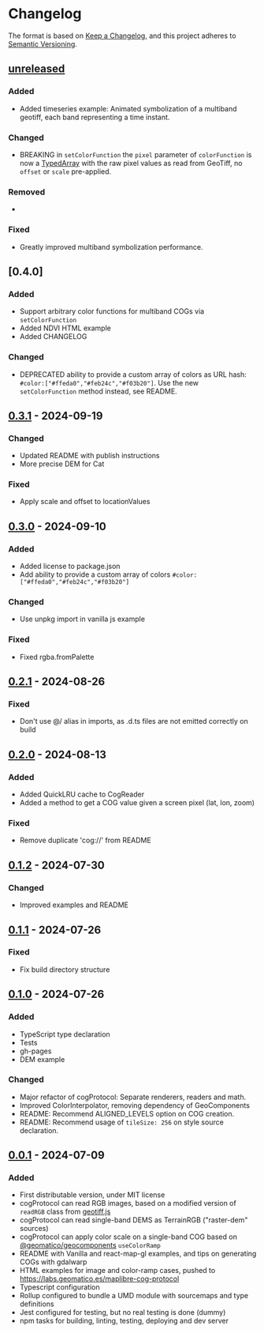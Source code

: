 # Changelog

The format is based on [Keep a Changelog](https://keepachangelog.com/en/1.1.0/),
and this project adheres to [Semantic Versioning](https://semver.org/spec/v2.0.0.html).

## [unreleased]

### Added

- Added timeseries example: Animated symbolization of a multiband geotiff, each band representing a time instant.

### Changed

- BREAKING in `setColorFunction` the `pixel` parameter of `colorFunction` is now a [TypedArray](src/types.ts#L45) with the raw pixel values as read from GeoTiff, no `offset` or `scale` pre-applied.

### Removed

- 

### Fixed

- Greatly improved multiband symbolization performance.


## [0.4.0]

### Added

- Support arbitrary color functions for multiband COGs via `setColorFunction`
- Added NDVI HTML example 
- Added CHANGELOG

### Changed

- DEPRECATED ability to provide a custom array of colors as URL hash: `#color:["#ffeda0","#feb24c","#f03b20"]`. Use the new `setColorFunction` method instead, see README. 


## [0.3.1] - 2024-09-19

### Changed

- Updated README with publish instructions
- More precise DEM for Cat

### Fixed

- Apply scale and offset to locationValues


## [0.3.0] - 2024-09-10

### Added

- Added license to package.json
- Add ability to provide a custom array of colors `#color:["#ffeda0","#feb24c","#f03b20"]`

### Changed

- Use unpkg import in vanilla js example

### Fixed

- Fixed rgba.fromPalette


## [0.2.1] - 2024-08-26

### Fixed

- Don't use @/ alias in imports, as .d.ts files are not emitted correctly on build


## [0.2.0] - 2024-08-13

### Added

- Added QuickLRU cache to CogReader
- Added a method to get a COG value given a screen pixel (lat, lon, zoom)

### Fixed

- Remove duplicate 'cog://' from README


## [0.1.2] - 2024-07-30

### Changed

- Improved examples and README


## [0.1.1] - 2024-07-26

### Fixed

- Fix build directory structure


## [0.1.0] - 2024-07-26

### Added

- TypeScript type declaration
- Tests
- gh-pages
- DEM example

### Changed

- Major refactor of cogProtocol: Separate renderers, readers and math.
- Improved ColorInterpolator, removing dependency of GeoComponents
- README: Recommend ALIGNED_LEVELS option on COG creation.
- README: Recommend usage of `tileSize: 256` on style source declaration.


## [0.0.1] - 2024-07-09

### Added

- First distributable version, under MIT license
- cogProtocol can read RGB images, based on a modified version of `readRGB` class from [geotiff.js](https://www.npmjs.com/package/geotiff.js)
- cogProtocol can read single-band DEMS as TerrainRGB ("raster-dem" sources)
- cogProtocol can apply color scale on a single-band COG based on [@geomatico/geocomponents](https://www.npmjs.com/package/@geomatico/geocomponents) `useColorRamp`
- README with Vanilla and react-map-gl examples, and tips on generating COGs with gdalwarp
- HTML examples for image and color-ramp cases, pushed to https://labs.geomatico.es/maplibre-cog-protocol
- Typescript configuration
- Rollup configured to bundle a UMD module with sourcemaps and type definitions
- Jest configured for testing, but no real testing is done (dummy)
- npm tasks for building, linting, testing, deploying and dev server


[unreleased]: https://github.com/geomatico/maplibre-cog-protocol/compare/v1.1.1...HEAD
[0.3.1]: https://github.com/geomatico/maplibre-cog-protocol/compare/v0.3.1...v0.3.0
[0.3.0]: https://github.com/geomatico/maplibre-cog-protocol/compare/v0.3.0...v0.2.1
[0.2.1]: https://github.com/geomatico/maplibre-cog-protocol/compare/v0.2.1...v0.2.0
[0.2.0]: https://github.com/geomatico/maplibre-cog-protocol/compare/v0.2.0...v0.1.2
[0.1.2]: https://github.com/geomatico/maplibre-cog-protocol/compare/v0.1.2...v0.1.1
[0.1.1]: https://github.com/geomatico/maplibre-cog-protocol/compare/v0.1.0...v0.1.1
[0.1.0]: https://github.com/geomatico/maplibre-cog-protocol/compare/v0.0.1...v0.1.0
[0.0.1]: https://github.com/geomatico/maplibre-cog-protocol/releases/tag/v0.0.1
